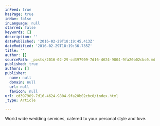 ```yaml
---
inFeed: true
hasPage: true
inNav: false
inLanguage: null
starred: false
keywords: []
description: ''
datePublished: '2016-02-29T18:19:45.413Z'
dateModified: '2016-02-29T18:19:36.735Z'
title: ''
author: []
sourcePath: _posts/2016-02-29-cd397909-7d16-4624-9804-9fa20b02cbc0.md
published: true
authors: []
publisher:
  name: null
  domain: null
  url: null
  favicon: null
url: cd397909-7d16-4624-9804-9fa20b02cbc0/index.html
_type: Article

---
```

World wide wedding services, catered to your personal style and love.